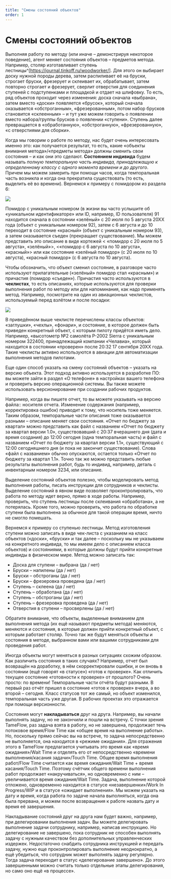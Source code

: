```yaml
---
title: "Смены состояний объектов"
order: 1
---
```


# Смены состояний объектов

Выполняя работу по методу (или иначе – демонстрируя некоторое поведение), агент меняет состояния объектов – предметов метода. Например, столяр изготавливает ступень лестницы^[<https://journal.tinkoff.ru/woodworker/>]. Для этого он выбирает доску нужной породы дерева, затем распиливает её на бруски, строгает бруски, фрезерует и склеивает их, обрабатывает, затем повторно строгает и фрезерует, сверлит отверстия для соединения ступеней с подступенками и площадкой и отдает на шлифовку. То есть, ряд объектов проходит через изменения: доска сначала «выбрана», затем вместо «доски» появляется «брусок», который сначала оказывается «обстроганным», «фрезерованным», потом набор брусков становится «склеенным» – и тут уже можем говорить о появлении вместо набора/группы брусков о появлении «ступени». Ступень далее превращается в «обработанную», «обстроганную», «фрезерованную», «с отверстиями для сборки».

Когда мы говорим о работе по методу, нас будет очень интересовать именно это: как получается результат, то есть, какие «объекты внимания метода»/«предметы метода» должны сменить свои состояния – и как они это сделают. **Состоянием индивида** будем называть *полную темпоральную часть индивида, принадлежащую к определенному классу с одного момента времени и до другого*. Причем мы можем замерить при помощи часов, когда темпоральная часть возникла и когда она прекратила существовать (то есть, выделить её во времени). Вернемся к примеру с помидором из раздела 6:

![](/text/ontologics-sobr/2025-06-19T2004/8050/33.png)

Помидор с уникальным номером (в жизни вы часто услышите об «уникальном идентификаторе» или ID, например, ID пользователя) 91 находится сначала в состоянии «зелёный» с 20 июля по 5 августа 20ХХ года (объект с уникальным номером 92), затем с 6 августа и до 10 переходит в состояние «красный» (объект с уникальным номером 93), а затем оказывается съеден (прекращает существование). Мы можем представить это описание в виде кортежей < «помидор с 20 июля по 5 августа», «зелёный»>, <«помидор с 6 августа по 10 августа», «красный»> или как состояние «зелёный помидор» (с 20 июля по 10 августа), «красный помидор» (с 6 августа по 10 августа).

Чтобы обозначить, что объект сменил состояние, в разговоре часто используют прилагательные («зелёный» помидор стал «красным») и причастия (помидор «съеден»). Причастия часто используются в **чеклистах**, то есть описаниях, которые используются для проверки выполнения работ по методу или для напоминания, как надо применять метод. Например, посмотрите на один из авиационных чеклистов, используемый перед взлётом и после посадки:

![](/text/ontologics-sobr/2025-06-19T2004/8050/34.jpg)

В приведённом выше чеклисте перечислены классы объектов: «заглушки», «чехлы», «фонари», и состояние, в которое должен быть приведен конкретный объект, с которым пилоту придётся иметь дело. Например, «высотометр №2 самолёта P-2002 Sierra с уникальным номером 322400, принадлежащий компании «Челавиа», который находится в состоянии «проверен» после 20:32 17 сентября 20ХХ года. Такие чеклисты активно используются в авиации для автоматизации выполнения методов пилотами.

Еще один способ указать на смену состояний объектов – указать на версию объекта. Этот подход активно используется в разработке ПО: вы можете зайти в раздел «О телефоне» в настройках вашего телефона и проверить версию операционной системы. Вы также можете использовать версионирование при создании рабочих продуктов.

Например, когда вы пишете отчет, то вы можете указывать на версию файла:: носителя отчета. Изменение содержания (например, корректировка ошибок) приводит к тому, что носитель тоже меняется. Таким образом, темпоральные части описания тоже оказывается разными – описание меняет свои состояния. «Отчет по бюджету за квартал» можно представить как файл с названием «Отчет по бюджету за квартал версии 1.0», существовавший с 20:37 вчерашнего дня (дата и время создания) до 12:00 сегодня (одна темпоральная часть) и файл с названием «Отчет по бюджету за квартал версии 1.1», существующий с 12:00 сегодняшнего дня (и пока не закончит существование). Слова «файл с названием» обычно опускаются, остается только «Отчет по бюджету за квартал 1.1». Точно так же можно представить любые результаты выполнения работ, будь то индивид, например, деталь с инвентарным номером 3234, или описание.

Выделение состояний объектов полезно, чтобы моделировать метод выполнения работы, писать инструкции для сотрудников и чеклисты. Выделение состояний в явном виде позволяет проконтролировать, что работа по методу идет верно, прямо в ходе работы. Например, проверить, что ступень лестницы после склеивания «обработана», а не потерялась. Кроме того, можно проверить, что работа по обработке ступени была выполнена за обычное для такой операции время, ничто не смогло помешать.

Вернемся к примеру со ступенью лестницы. Метод изготовления ступени можно записать в виде чек-листа с указанием на класс объектов («доски», «бруски» и так далее – поскольку мы не указываем на конкретного индивида, то мы имеем дело с описанием класса объектов) и состояниями, в которые должны будут прийти конкретные индивиды в физическом мире. Метод можно записать так:

* Доска для ступени – выбрана (да / нет)
* Бруски – напилены (да / нет)
* Бруски – обстроганы (да / нет)
* Бруски – фрезеровка проведена (да / нет)
* Ступень – склеена (да / нет)
* Ступень – обработана (да / нет)
* Ступень – обстроганы (да / нет)
* Ступень – фрезеровка проведена (да / нет)
* Отверстия в ступени – просверлены (да / нет)

Обратите внимание, что объекты, выделенные вниманием для выполнения метода (их ещё называют предметы метода) меняются, меняются и состояния, в которые должен прийти конкретный объект, с которым работает столяр. Точно так же будут меняться объекты и состояния в методе, выбранном вами или вашими сотрудниками для проведения работ.

Иногда объекты могут меняться в разных ситуациях схожим образом. Как различить состояния в таких случаях? Например, отчет был возвращён на доработку, в нём скорректировали ошибки, и он вновь в состоянии (ещё говорят «в статусе») «готов к проверке». Как отличить текущее состояние «готовности к проверке» от прошлого? Очень просто: по времени! Темпоральные части отчёта будут разными. В первый раз отчёт пришел в состояние «готов к проверке» вчера, а во второй – сегодня. Класс статусов тот же самый, но объект изменился, темпоральная часть уже другая. В рабочих проектах это отражается при помощи версионности.

Состояния могут **накладываться** друг на друга. Например, вы начали выполнять задачу, но не закончили и пошли на встречу. С точки зрения TameFlow, раз задача взята в работу, но не завершена, продолжает течь потоковое время/Flow Time как «общее время на выполнение работы». Но, поскольку прямо сейчас вы на встрече, то задача непосредственно не выполняется, она находится в «режиме ожидания». Для отражения этого в TameFlow предлагается учитывать это время как «время ожидания»/Wait Time и отделять его от непосредственно «времени выполнения/касания задачи»/Touch Time. Общее время выполнения работ/Flow Time считается как время ожидания/Wait Time + время касания/Touch Time. Поэтому счётчик общего времени выполнения работ продолжает «накручиваться», но одновременно с ним – увеличивается время ожидания/Wait Time. Задача, выполнение которой отложено, одновременно находится в статусе «незавершенки»/Work In Progress/WIP и в статусе «ожидает выполнения». Мы можем указать на дату и время, когда работа по задаче начала выполняться, когда она была прервана, и можем после возвращения к работе назвать дату и время её завершения.

Накладывание состояний друг на друга нам будет важно, например, при делегировании выполнения задач. Вы можете делегировать выполнение задачи сотруднику, например, написав инструкцию. Но делегирование не завершено, пока сотрудник не способен выполнять задачу с нужным качеством без дополнительных управленческих издержек. Недостаточно снабдить сотрудника инструкцией и передать задачу, нужно еще проконтролировать выполнение неоднократно, а ещё убедиться, что сотрудник может выполнять задачу регулярно. Тогда задача переходит в статус «делегирование завершено». До этого завершенными можно считать только отдельные этапы делегирования, но само оно ещё «в процессе».